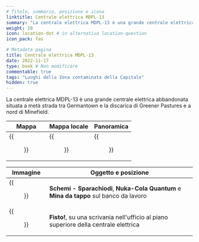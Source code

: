 ```yaml
---
# Titolo, sommario, posizione e icona
linktitle: Centrale elettrica MDPL-13
summary: "La centrale elettrica MDPL-13 è una grande centrale elettrica abbandonata situata a metà strada tra Germantown e la discarica di Greener Pastures e a nord di Minefield."
weight: 10
icon: location-dot # in alternativa location-question
icon_pack: fas

# Metadata pagina
title: Centrale elettrica MDPL-13
date: 2022-11-17
type: book # Non modificare
commentable: true
tags: "Luoghi della Zona contaminata della Capitale"
hidden: true
---
```




La centrale elettrica MDPL-13 è una grande centrale elettrica abbandonata situata a metà strada tra Germantown e la discarica di Greener Pastures e a nord di Minefield.

| Mappa                    | Mappa locale                            | Panoramica                   |
| ------------------------ | --------------------------------------- | ---------------------------- |
| {{<figure src="MDPL_13_PS_loc.webp">}} | {{<figure src="MDPL_13_power_station_loc_map.webp">}} | {{<figure src="MDPL13_power_plant.webp">}} |

| Immagine                                            | Oggetto e posizione                                                                     |
| --------------------------------------------------- | --------------------------------------------------------------------------------------- |
| {{<figure src="MDPL-13_substation_interior.webp">}} | **Schemi - Sparachiodi**, **Nuka-Cola Quantum** e **Mina da tappo** sul banco da lavoro |
| {{<figure src="Derelict_PP_Fisto!.webp">}}          | **Fisto!**, su una scrivania nell'ufficio al piano superiore della centrale elettrica   |


